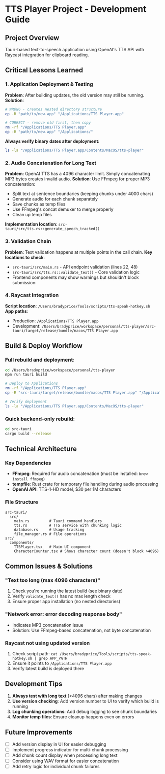 # TTS Player Project - Development Guide

## Project Overview
Tauri-based text-to-speech application using OpenAI's TTS API with Raycast integration for clipboard reading.

## Critical Lessons Learned

### 1. Application Deployment & Testing
**Problem**: After building updates, the old version may still be running.
**Solution**: 
```bash
# WRONG - creates nested directory structure
cp -R "path/to/new.app" "/Applications/TTS Player.app"

# CORRECT - remove old first, then copy
rm -rf "/Applications/TTS Player.app"
cp -R "path/to/new.app" "/Applications/"
```

**Always verify binary dates after deployment:**
```bash
ls -la "/Applications/TTS Player.app/Contents/MacOS/tts-player"
```

### 2. Audio Concatenation for Long Text
**Problem**: OpenAI TTS has a 4096 character limit. Simply concatenating MP3 bytes creates invalid audio.
**Solution**: Use FFmpeg for proper MP3 concatenation:
- Split text at sentence boundaries (keeping chunks under 4000 chars)
- Generate audio for each chunk separately
- Save chunks as temp files
- Use FFmpeg's concat demuxer to merge properly
- Clean up temp files

**Implementation location**: `src-tauri/src/tts.rs::generate_speech_tracked()`

### 3. Validation Chain
**Problem**: Text validation happens at multiple points in the call chain.
**Key locations to check**:
- `src-tauri/src/main.rs` - API endpoint validation (lines 22, 48)
- `src-tauri/src/tts.rs::validate_text()` - Core validation logic
- Frontend components may show warnings but shouldn't block submission

### 4. Raycast Integration
**Script location**: `/Users/bradyprice/Tools/scripts/tts-speak-hotkey.sh`
**App paths**:
- Production: `/Applications/TTS Player.app`
- Development: `/Users/bradyprice/workspace/personal/tts-player/src-tauri/target/release/bundle/macos/TTS Player.app`

## Build & Deploy Workflow

### Full rebuild and deployment:
```bash
cd /Users/bradyprice/workspace/personal/tts-player
npm run tauri build

# Deploy to Applications
rm -rf "/Applications/TTS Player.app"
cp -R "src-tauri/target/release/bundle/macos/TTS Player.app" "/Applications/"

# Verify deployment
ls -la "/Applications/TTS Player.app/Contents/MacOS/tts-player"
```

### Quick backend-only rebuild:
```bash
cd src-tauri
cargo build --release
```

## Technical Architecture

### Key Dependencies
- **FFmpeg**: Required for audio concatenation (must be installed: `brew install ffmpeg`)
- **tempfile**: Rust crate for temporary file handling during audio processing
- **OpenAI API**: TTS-1-HD model, $30 per 1M characters

### File Structure
```
src-tauri/
  src/
    main.rs         # Tauri command handlers
    tts.rs          # TTS service with chunking logic
    database.rs     # Usage tracking
    file_manager.rs # File operations
src/
  components/
    TTSPlayer.tsx   # Main UI component
    CharacterCounter.tsx # Shows character count (doesn't block >4096)
```

## Common Issues & Solutions

### "Text too long (max 4096 characters)"
1. Check you're running the latest build (see binary date)
2. Verify `validate_text()` has no max length check
3. Ensure proper app installation (no nested directories)

### "Network error: error decoding response body"
- Indicates MP3 concatenation issue
- Solution: Use FFmpeg-based concatenation, not byte concatenation

### Raycast not using updated version
1. Check script path: `cat /Users/bradyprice/Tools/scripts/tts-speak-hotkey.sh | grep APP_PATH`
2. Ensure it points to `/Applications/TTS Player.app`
3. Verify latest build is deployed there

## Development Tips

1. **Always test with long text** (>4096 chars) after making changes
2. **Use version checking**: Add version number to UI to verify which build is running
3. **Log chunking operations**: Add debug logging to see chunk boundaries
4. **Monitor temp files**: Ensure cleanup happens even on errors

## Future Improvements

- [ ] Add version display in UI for easier debugging
- [ ] Implement progress indicator for multi-chunk processing
- [ ] Add chunk count display when processing long text
- [ ] Consider using WAV format for easier concatenation
- [ ] Add retry logic for individual chunk failures